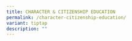 ```yaml
---
title: CHARACTER & CITIZENSHIP EDUCATION
permalink: /character-citizenship-education/
variant: tiptap
description: ""
---
```

